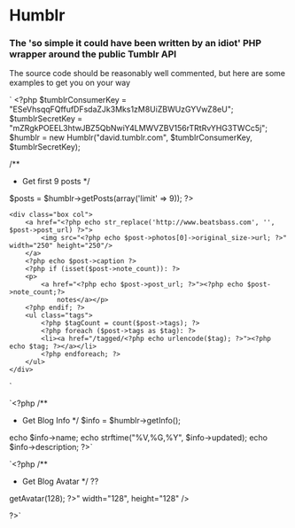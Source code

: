 # Humblr
### The 'so simple it could have been written by an idiot' PHP wrapper around the public Tumblr API

The source code should be reasonably well commented, but here are some examples to get you on your way

` <?php
$tumblrConsumerKey = "ESeVhsqqFQffufDFsdaZJk3Mks1zM8UiZBWUzGYVwZ8eU";
$tumblrSecretKey = "mZRgkPOEEL3htwJBZ5QbNwiY4LMWVZBV156rTRtRvYHG3TWCc5j";
$humblr = new Humblr("david.tumblr.com", $tumblrConsumerKey, $tumblrSecretKey);

/**
 * Get first 9 posts
 */

$posts = $humblr->getPosts(array('limit' => 9));
?>

<?php foreach ($posts as $post): ?>
    <div class="box col">
        <a href="<?php echo str_replace('http://www.beatsbass.com', '', $post->post_url) ?>">
            <img src="<?php echo $post->photos[0]->original_size->url; ?>" width="250" height="250"/>
        </a>
        <?php echo $post->caption ?>
        <?php if (isset($post->note_count)): ?>
        <p>
            <a href="<?php echo $post->post_url; ?>"><?php echo $post->note_count;?>
                notes</a></p>
        <?php endif; ?>
        <ul class="tags">
            <?php $tagCount = count($post->tags); ?>
            <?php foreach ($post->tags as $tag): ?>
            <li><a href="/tagged/<?php echo urlencode($tag); ?>"><?php echo $tag; ?></a></li>
            <?php endforeach; ?>
        </ul>
    </div>
<?php endforeach; ?>`

`<?php
/**
 * Get Blog Info
 */
$info = $humblr->getInfo();

echo $info->name;
echo strftime("%V,%G,%Y", $info->updated);
echo $info->description;
?>`

`<?php
/**
 * Get Blog Avatar
 */
??
<?php
<img src="<?php echo $humbler->getAvatar(128); ?>" width="128", height="128" />
?>`


